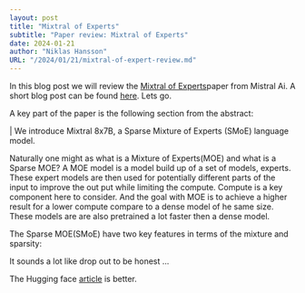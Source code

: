 ```yaml
---
layout: post
title: "Mixtral of Experts"
subtitle: "Paper review: Mixtral of Experts"
date: 2024-01-21
author: "Niklas Hansson"
URL: "/2024/01/21/mixtral-of-expert-review.md"
---
```


In this blog post we will review the [Mixtral of Experts](https://arxiv.org/pdf/2401.04088.pdf)paper from Mistral Ai. A short blog post can be found [here](https://mistral.ai/news/mixtral-of-experts/). Lets go. 

A key part of the paper is the following section from the abstract:

| We introduce Mixtral 8x7B, a Sparse Mixture of Experts (SMoE) language
model. 

Naturally one might as what is a Mixture of Experts(MOE) and what is a Sparse MOE? A MOE model is a model build up of a set of models, experts. These expert models are then used for potentially different parts of the input to improve the out put while limiting the compute. Compute is a key component here to consider. And the goal with MOE is to achieve a higher result for a lower compute compare to a dense model of he same size. These models are are also pretrained a lot faster then a dense model. 

The Sparse MOE(SMoE) have two key features in terms of the mixture and sparsity: 

It sounds a lot like drop out to be honest ... 

The Hugging face [article](https://huggingface.co/blog/moe) is better. 